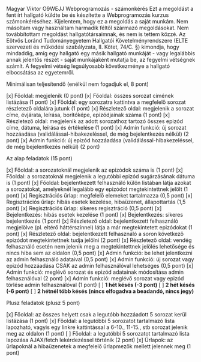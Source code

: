 Magyar Viktor 
O9WEJJ 
Webprogramozás - számonkérés
Ezt a megoldást a fent írt hallgató küldte be és készítette a Webprogramozás kurzus számonkéréséhez.
Kijelentem, hogy ez a megoldás a saját munkám. Nem másoltam vagy használtam harmadik féltől 
származó megoldásokat. Nem továbbítottam megoldást hallgatótársaimnak, és nem is tettem közzé. 
Az Eötvös Loránd Tudományegyetem Hallgatói Követelményrendszere 
(ELTE szervezeti és működési szabályzata, II. Kötet, 74/C. §) kimondja, hogy mindaddig, 
amíg egy hallgató egy másik hallgató munkáját - vagy legalábbis annak jelentős részét - 
saját munkájaként mutatja be, az fegyelmi vétségnek számít. 
A fegyelmi vétség legsúlyosabb következménye a hallgató elbocsátása az egyetemről.

Minimálisan teljesítendő (enélkül nem fogadjuk el, 8 pont)

[x] Főoldal: megjelenik (0 pont)
[x] Főoldal: összes sorozat címének listázása (1 pont)
[x] Főoldal: egy sorozatra kattintva a megfelelő sorozat részletező oldalára jutunk (1 pont)
[x] Részletező oldal: megjelenik a sorozat címe, évjárata, leírása, borítóképe, epizódjainak száma (1 pont)
[x] Részletező oldal: megjelenik az adott sorozathoz tartozó összes epizód címe, dátuma, leírása és értékelése (1 pont)
[x] Admin funkció: új sorozat hozzáadása (validálással-hibakezeléssel, de még bejelentkezés nélkül) (2 pont)
[x] Admin funkció: új epizód hozzáadása (validálással-hibakezeléssel, de még bejelentkezés nélkül) (2 pont)

Az alap feladatok (15 pont)

[x] Főoldal: a sorozatoknál megjelenik az epizódok száma is (1 pont)
[x] Főoldal: a sorozatoknál megjelenik a legutóbbi epizód sugárzásának dátuma is (1 pont)
[x] Főoldal: bejelentkezett felhasználó külön listában látja azokat a sorozatokat, amelyeknél legalább egy epizódot megtekintettnek jelölt (1 pont)
[x] Regisztrációs űrlap: megfelelő elemeket tartalmazza (0,5 pont)
[x] Regisztrációs űrlap: hibás esetek kezelése, hibaüzenet, állapottartás (1,5 pont)
[x] Regisztrációs űrlap: sikeres regisztráció (0,5 pont)
[x] Bejelentkezés: hibás esetek kezelése (1 pont)
[x] Bejelentkezés: sikeres bejelentkezés (1 pont)
[x] Részletező oldal: bejelentkezett felhasználó megjelölve (pl. eltérő háttérszínnel) látja a már megtekintetett epizódokat (1 pont)
[x] Részletező oldal: bejelentkezett felhasználó a soron következő epizódot megtekintettnek tudja jelölni (2 pont)
[x] Részletező oldal: vendég felhasználó esetén nem jelenik meg a megtekintettnek jelölés lehetősége és nincs hiba sem az oldalon (0,5 pont)
[x] Admin funkció: be lehet jelentkezni az admin felhasználó adataival (0,5 pont)
[x] Admin funkció: új sorozat vagy epizód hozzáadása CSAK az admin felhasználóval lehetséges (0,5 pont)
[x] Admin funkció: meglévő sorozat és epizód adatainak módosítása admin felhasználóval (2 pont)
[x] Admin funkció: meglévő sorozat vagy epizód törlése admin felhasználóval (1 pont)
[ ] **1 hét késés (-3 pont)**
[ ] **2 hét késés (-6 pont)**
[ ] **2 hétnél több késés (nincs elfogadva a beadandó, nincs jegy)**

Plusz feladatok (plusz 5 pont)

[x] Főoldal: az összes helyett csak a legutóbb hozzáadott 5 sorozat kerül listázása (1 pont)
[x] Főoldal: a legutóbbi 5 sorozatot tartalmazó lista lapozható, vagyis egy linkre kattintással a 6-10., 11-15., stb sorozat jelenik meg az oldalon (1 pont)
[ ] Főoldal: a legutóbbi 5 sorozatot tartalmazó lista lapozása AJAX/fetch lekérdezéssel történik (2 pont)
[x] Űrlapok: az űrlapoknál a hibaüzenetek a megfelelő űrlapmezők mellett jelennek meg (1 pont)